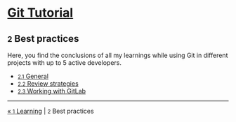 # [Git Tutorial](../README.md)

## <small>2</small> Best practices

Here, you find the conclusions of all my learnings while using Git in different projects with up to 5 active developers.

* [<small>2.1</small> General](1-general.md)
* [<small>2.2</small> Review strategies](2-review-strategies.md)
* [<small>2.3</small> Working with GitLab](3-gitlab.md)

---
[« <small>1</small> Learning](../1-learning/README.md) | <small>2</small> Best practices
